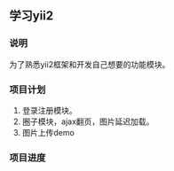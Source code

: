 ## 学习yii2

### 说明
为了熟悉yii2框架和开发自己想要的功能模块。

### 项目计划
1. 登录注册模块。
2. 圈子模块，ajax翻页，图片延迟加载。
3. 图片上传demo

### 项目进度